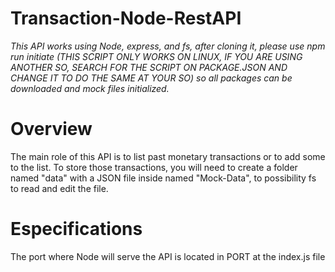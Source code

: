 # Transaction-Node-RestAPI

_This API works using Node, express, and fs, after cloning it, please use npm run initiate (*THIS SCRIPT ONLY WORKS ON LINUX, IF YOU ARE USING ANOTHER SO, SEARCH FOR THE SCRIPT ON PACKAGE.JSON AND CHANGE IT TO DO THE SAME AT YOUR SO*) so all packages can be downloaded and mock files initialized._

# Overview

The main role of this API is to list past monetary transactions or to add some to the list. To store those transactions, you will need to create a folder named "data" with a JSON
file inside named "Mock-Data", to possibility fs to read and edit the file.

# Especifications

The port where Node will serve the API is located in PORT at the index.js file
